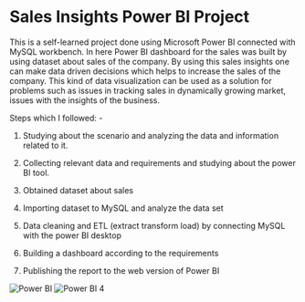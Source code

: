 # Sales Insights Power BI Project
This is a self-learned project done using Microsoft Power BI connected with MySQL workbench. In here Power BI dashboard for the sales was built by using dataset about sales of the company. By using this sales insights one can make data driven decisions which helps to increase the sales of the company. This kind of data visualization can be used as a solution for problems such as issues in tracking sales in dynamically growing market, issues with the insights of the business. 

Steps which I followed: -

1.	Studying about the scenario and analyzing the data and information related to it.

2.	Collecting relevant data and requirements and studying about the power BI tool.

3.	Obtained dataset about sales 

4.	Importing dataset to MySQL and analyze the data set

5.	Data cleaning and ETL (extract transform load) by connecting MySQL with the power BI desktop

6.	Building a dashboard according to the requirements

7.	Publishing the report to the web version of Power BI

![Power BI](https://user-images.githubusercontent.com/88538105/208263644-e877e46f-3c3c-4e79-acc8-f4823e308fe1.png)
![Power BI 4](https://user-images.githubusercontent.com/88538105/208263653-04e76c48-aba7-4c07-ac49-86b1a70c2b7e.png)
